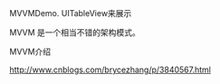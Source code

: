 MVVMDemo.  UITableView来展示 

MVVM 是一个相当不错的架构模式。

MVVM介绍 

http://www.cnblogs.com/brycezhang/p/3840567.html

